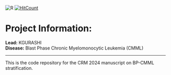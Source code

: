 
![R](https://img.shields.io/badge/r-%23276DC3.svg?style=for-the-badge&logo=r&logoColor=white)
[![HitCount](https://hits.dwyl.com/uom-eoh-lab-published/2024__CRM__BP-CMML_Manuscript.svg?style=flat-square)](http://hits.dwyl.com/uom-eoh-lab-published/2024__CRM__BP-CMML_Manuscript)

# Project Information:
 
**Lead:** KGURASHI  
**Disease:** Blast Phase Chronic Myelomonocytic Leukemia (CMML)
 
---
 
This is the code repository for the CRM 2024 manuscript on BP-CMML stratification.

